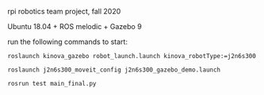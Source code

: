 rpi robotics team project, fall 2020

Ubuntu 18.04 + ROS melodic + Gazebo 9

run the following commands to start:

```
roslaunch kinova_gazebo robot_launch.launch kinova_robotType:=j2n6s300

roslaunch j2n6s300_moveit_config j2n6s300_gazebo_demo.launch

rosrun test main_final.py
```
